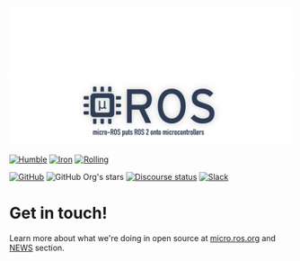 
![banner](.images/banner-dark-theme.png#gh-dark-mode-only)
![banner](.images/banner-light-theme.png#gh-light-mode-only)

[![Humble](https://img.shields.io/badge/ROS%202-Humble-green?style=flat&logo=ros)](https://github.com/micro-ROS/micro_ros_setup/tree/humble)
[![Iron](https://img.shields.io/badge/ROS%202-Iron-green?style=flat&logo=ros)](https://github.com/micro-ROS/micro_ros_setup/tree/iron)
[![Rolling](https://img.shields.io/badge/ROS%202-Rolling-green?style=flat&logo=ros)](https://github.com/micro-ROS/micro_ros_setup/tree/rolling)

[![GitHub](https://img.shields.io/github/license/micro-ros/micro_ros_setup)](https://github.com/micro-ROS/micro_ros_setup/blob/galactic/LICENSE)
![GitHub Org's stars](https://img.shields.io/github/stars/micro-ros)
[![Discourse status](https://img.shields.io/discourse/status?label=ROS%20Discourse&logo=ros&server=https%3A%2F%2Fdiscourse.ros.org%2F)](https://discourse.ros.org/c/embedded/9)
[![Slack](https://img.shields.io/badge/slack-micro--ROS-orange?logo=slack)](https://communityinviter.com/apps/micro-ros/micro-ros)

# Get in touch!

Learn more about what we're doing in open source at [micro.ros.org](https://micro.ros.org) and [NEWS](https://micro.ros.org/blog/2021/09/08/MicrosoftAzureRTOS/) section.

